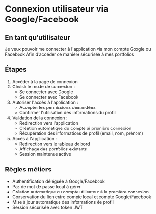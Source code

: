# Connexion utilisateur via Google/Facebook

## En tant qu'utilisateur
Je veux pouvoir me connecter à l'application via mon compte Google ou Facebook
Afin d'accéder de manière sécurisée à mes portfolios

## Étapes
1. Accéder à la page de connexion
2. Choisir le mode de connexion :
   - Se connecter avec Google
   - Se connecter avec Facebook
3. Autoriser l'accès à l'application :
   - Accepter les permissions demandées
   - Confirmer l'utilisation des informations du profil
4. Validation de la connexion :
   - Redirection vers l'application
   - Création automatique du compte si première connexion
   - Récupération des informations de profil (email, nom, prénom)
5. Accès à l'application :
   - Redirection vers le tableau de bord
   - Affichage des portfolios existants
   - Session maintenue active

## Règles métiers
- Authentification déléguée à Google/Facebook
- Pas de mot de passe local à gérer
- Création automatique du compte utilisateur à la première connexion
- Conservation du lien entre compte local et compte Google/Facebook
- Mise à jour automatique des informations de profil
- Session sécurisée avec token JWT 